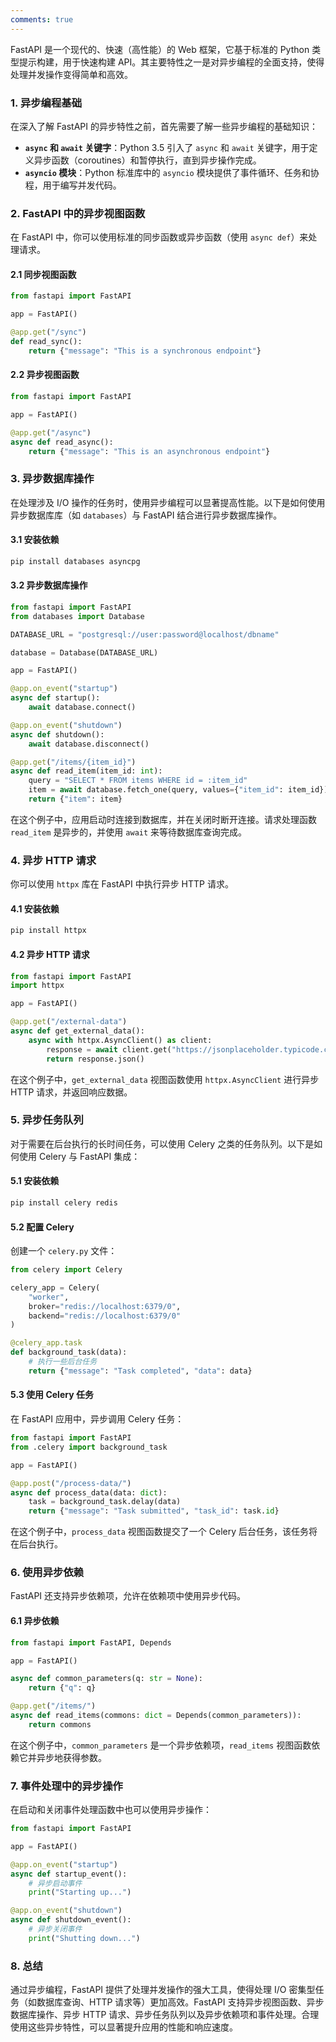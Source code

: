 ```yaml
---
comments: true
---
```


FastAPI 是一个现代的、快速（高性能）的 Web 框架，它基于标准的 Python 类型提示构建，用于快速构建 API。其主要特性之一是对异步编程的全面支持，使得处理并发操作变得简单和高效。

### 1. 异步编程基础

在深入了解 FastAPI 的异步特性之前，首先需要了解一些异步编程的基础知识：

- **`async` 和 `await` 关键字**：Python 3.5 引入了 `async` 和 `await` 关键字，用于定义异步函数（coroutines）和暂停执行，直到异步操作完成。
- **`asyncio` 模块**：Python 标准库中的 `asyncio` 模块提供了事件循环、任务和协程，用于编写并发代码。

### 2. FastAPI 中的异步视图函数

在 FastAPI 中，你可以使用标准的同步函数或异步函数（使用 `async def`）来处理请求。

#### 2.1 同步视图函数

```python
from fastapi import FastAPI

app = FastAPI()

@app.get("/sync")
def read_sync():
    return {"message": "This is a synchronous endpoint"}
```

#### 2.2 异步视图函数

```python
from fastapi import FastAPI

app = FastAPI()

@app.get("/async")
async def read_async():
    return {"message": "This is an asynchronous endpoint"}
```

### 3. 异步数据库操作

在处理涉及 I/O 操作的任务时，使用异步编程可以显著提高性能。以下是如何使用异步数据库库（如 `databases`）与 FastAPI 结合进行异步数据库操作。

#### 3.1 安装依赖

```bash
pip install databases asyncpg
```

#### 3.2 异步数据库操作

```python
from fastapi import FastAPI
from databases import Database

DATABASE_URL = "postgresql://user:password@localhost/dbname"

database = Database(DATABASE_URL)

app = FastAPI()

@app.on_event("startup")
async def startup():
    await database.connect()

@app.on_event("shutdown")
async def shutdown():
    await database.disconnect()

@app.get("/items/{item_id}")
async def read_item(item_id: int):
    query = "SELECT * FROM items WHERE id = :item_id"
    item = await database.fetch_one(query, values={"item_id": item_id})
    return {"item": item}
```

在这个例子中，应用启动时连接到数据库，并在关闭时断开连接。请求处理函数 `read_item` 是异步的，并使用 `await` 来等待数据库查询完成。

### 4. 异步 HTTP 请求

你可以使用 `httpx` 库在 FastAPI 中执行异步 HTTP 请求。

#### 4.1 安装依赖

```bash
pip install httpx
```

#### 4.2 异步 HTTP 请求

```python
from fastapi import FastAPI
import httpx

app = FastAPI()

@app.get("/external-data")
async def get_external_data():
    async with httpx.AsyncClient() as client:
        response = await client.get("https://jsonplaceholder.typicode.com/posts")
        return response.json()
```

在这个例子中，`get_external_data` 视图函数使用 `httpx.AsyncClient` 进行异步 HTTP 请求，并返回响应数据。

### 5. 异步任务队列

对于需要在后台执行的长时间任务，可以使用 Celery 之类的任务队列。以下是如何使用 Celery 与 FastAPI 集成：

#### 5.1 安装依赖

```bash
pip install celery redis
```

#### 5.2 配置 Celery

创建一个 `celery.py` 文件：

```python
from celery import Celery

celery_app = Celery(
    "worker",
    broker="redis://localhost:6379/0",
    backend="redis://localhost:6379/0"
)

@celery_app.task
def background_task(data):
    # 执行一些后台任务
    return {"message": "Task completed", "data": data}
```

#### 5.3 使用 Celery 任务

在 FastAPI 应用中，异步调用 Celery 任务：

```python
from fastapi import FastAPI
from .celery import background_task

app = FastAPI()

@app.post("/process-data/")
async def process_data(data: dict):
    task = background_task.delay(data)
    return {"message": "Task submitted", "task_id": task.id}
```

在这个例子中，`process_data` 视图函数提交了一个 Celery 后台任务，该任务将在后台执行。

### 6. 使用异步依赖

FastAPI 还支持异步依赖项，允许在依赖项中使用异步代码。

#### 6.1 异步依赖

```python
from fastapi import FastAPI, Depends

app = FastAPI()

async def common_parameters(q: str = None):
    return {"q": q}

@app.get("/items/")
async def read_items(commons: dict = Depends(common_parameters)):
    return commons
```

在这个例子中，`common_parameters` 是一个异步依赖项，`read_items` 视图函数依赖它并异步地获得参数。

### 7. 事件处理中的异步操作

在启动和关闭事件处理函数中也可以使用异步操作：

```python
from fastapi import FastAPI

app = FastAPI()

@app.on_event("startup")
async def startup_event():
    # 异步启动事件
    print("Starting up...")

@app.on_event("shutdown")
async def shutdown_event():
    # 异步关闭事件
    print("Shutting down...")
```

### 8. 总结

通过异步编程，FastAPI 提供了处理并发操作的强大工具，使得处理 I/O 密集型任务（如数据库查询、HTTP 请求等）更加高效。FastAPI 支持异步视图函数、异步数据库操作、异步 HTTP 请求、异步任务队列以及异步依赖项和事件处理。合理使用这些异步特性，可以显著提升应用的性能和响应速度。